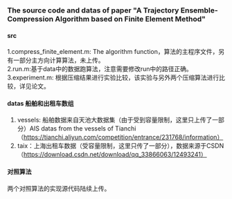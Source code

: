 ### The source code and datas of paper "A Trajectory Ensemble-Compression Algorithm based on Finite Element Method"
#### src
1.compress_finite_element.m: The algorithm function，算法的主程序文件，另有一部分主方向计算算法，未上传。  
2.run.m:基于data中的数据跑算法，注意需要修改run中的路径正确。  
3.experiment.m: 根据压缩结果进行实验比较，该实验与另外两个压缩算法进行比较，详见论文。  
#### datas 船舶和出租车数组
1. vessels: 船舶数据来自天池大数据集（由于受到容量限制，这里只上传了一部分）AIS datas from the vessels of Tianchi（https://tianchi.aliyun.com/competition/entrance/231768/information）
2. taix：上海出租车数据（受容量限制，这里只传了一部分），数据来源于CSDN（https://download.csdn.net/download/qq_33866063/12493241）
#### 对照算法
两个对照算法的实现源代码陆续上传。

